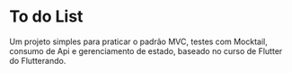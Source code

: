 # To do List

Um projeto simples para praticar o padrão MVC, testes com Mocktail, consumo de Api e gerenciamento de estado, baseado no curso de Flutter do Flutterando.
